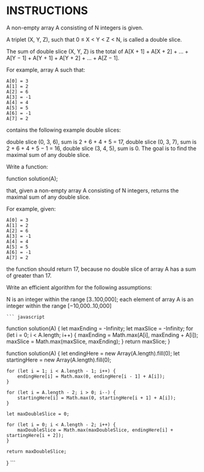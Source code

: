 # INSTRUCTIONS

A non-empty array A consisting of N integers is given.

A triplet (X, Y, Z), such that 0 ≤ X < Y < Z < N, is called a double slice.

The sum of double slice (X, Y, Z) is the total of A[X + 1] + A[X + 2] + ... + A[Y − 1] + A[Y + 1] + A[Y + 2] + ... + A[Z − 1].

For example, array A such that:

    A[0] = 3
    A[1] = 2
    A[2] = 6
    A[3] = -1
    A[4] = 4
    A[5] = 5
    A[6] = -1
    A[7] = 2
contains the following example double slices:

double slice (0, 3, 6), sum is 2 + 6 + 4 + 5 = 17,
double slice (0, 3, 7), sum is 2 + 6 + 4 + 5 − 1 = 16,
double slice (3, 4, 5), sum is 0.
The goal is to find the maximal sum of any double slice.

Write a function:

function solution(A);

that, given a non-empty array A consisting of N integers, returns the maximal sum of any double slice.

For example, given:

    A[0] = 3
    A[1] = 2
    A[2] = 6
    A[3] = -1
    A[4] = 4
    A[5] = 5
    A[6] = -1
    A[7] = 2
the function should return 17, because no double slice of array A has a sum of greater than 17.

Write an efficient algorithm for the following assumptions:

N is an integer within the range [3..100,000];
each element of array A is an integer within the range [−10,000..10,000]

    ``` javascript
  function solution(A) {
    let maxEnding = -Infinity;
    let maxSlice = -Infinity;
    for (let i = 0; i < A.length; i++) {
        maxEnding = Math.max(A[i], maxEnding + A[i]);
        maxSlice = Math.max(maxSlice, maxEnding);
    }
    return maxSlice;
}

function solution(A) {
    let endingHere = new Array(A.length).fill(0);
    let startingHere = new Array(A.length).fill(0);

    for (let i = 1; i < A.length - 1; i++) {
        endingHere[i] = Math.max(0, endingHere[i - 1] + A[i]);
    }

    for (let i = A.length - 2; i > 0; i--) {
        startingHere[i] = Math.max(0, startingHere[i + 1] + A[i]);
    }

    let maxDoubleSlice = 0;

    for (let i = 0; i < A.length - 2; i++) {
        maxDoubleSlice = Math.max(maxDoubleSlice, endingHere[i] + startingHere[i + 2]);
    }

    return maxDoubleSlice;

}
    ```
